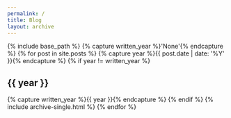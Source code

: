 ```yaml
---
permalink: /
title: Blog
layout: archive
---
```


{% include base_path %}
{% capture written_year %}'None'{% endcapture %}
{% for post in site.posts %}
  {% capture year %}{{ post.date | date: '%Y' }}{% endcapture %}
    {% if year != written_year %}
        <h2 id="{{ year | slugify }}" class="archive__subtitle">{{ year }}</h2>
	    {% capture written_year %}{{ year }}{% endcapture %}
	      {% endif %}
	        {% include archive-single.html %}
		{% endfor %}
		


